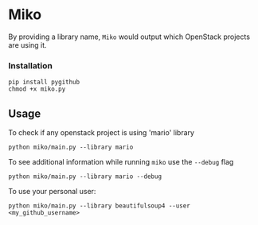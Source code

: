 # Miko

By providing a library name, `Miko` would output which OpenStack projects are using it.

### Installation

```
pip install pygithub
chmod +x miko.py
```

## Usage

To check if any openstack project is using 'mario' library

```
python miko/main.py --library mario
```

To see additional information while running `miko` use the `--debug` flag

```
python miko/main.py --library mario --debug
```

To use your personal user:

```
python miko/main.py --library beautifulsoup4 --user <my_github_username>
```
